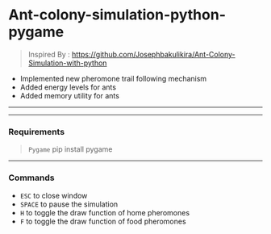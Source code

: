 # Ant-colony-simulation-python-pygame

> Inspired By : https://github.com/Josephbakulikira/Ant-Colony-Simulation-with-python
- Implemented new pheromone trail following mechanism
- Added energy levels for ants
- Added memory utility for ants
---
---
### Requirements
> `Pygame` pip install pygame
---
### Commands
- `ESC` to close window
- `SPACE` to pause the simulation
- `H` to toggle the draw function of home pheromones
- `F` to toggle the draw function of food pheromones
